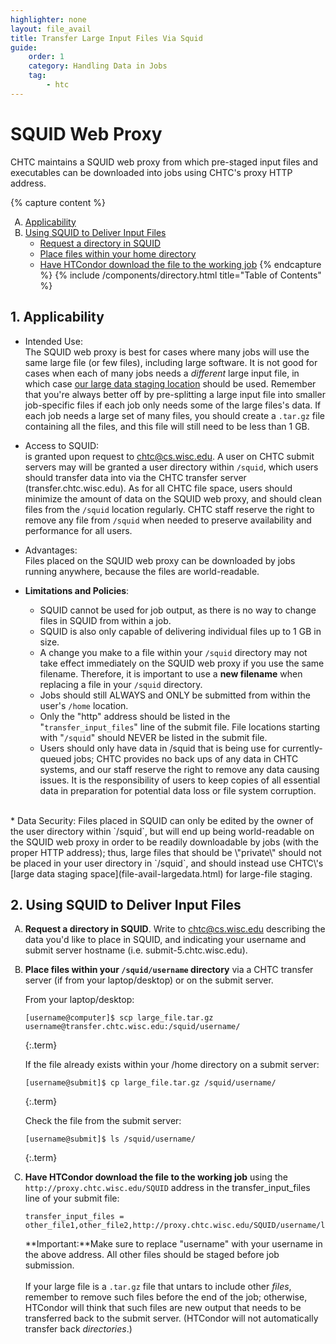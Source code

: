 ```yaml
---
highlighter: none
layout: file_avail
title: Transfer Large Input Files Via Squid
guide:
    order: 1
    category: Handling Data in Jobs
    tag:
        - htc
---
```


<style type="text/css">
    ol { list-style-type: upper-alpha; }
</style>

SQUID Web Proxy
===============

CHTC maintains a SQUID web proxy from which pre-staged input files and
executables can be downloaded into jobs using CHTC\'s proxy HTTP
address.

{% capture content %}
1. [Applicability](#Appli)
2.  [Using SQUID to Deliver Input Files](#use)
    * [Request a directory in SQUID](#request)
    * [Place files within your home directory](#place)
    * [Have HTCondor download the file to the working job](#have)
{% endcapture %}
{% include /components/directory.html title="Table of Contents" %}

<span name="Appli"></span>

**1. Applicability**
----------------

* Intended Use:  
    The SQUID web proxy is best for cases where many jobs will use the
    same large file (or few files), including large software. It is not
    good for cases when each of many jobs needs a *different* large
    input file, in which case [our large data staging
    location](file-avail-largedata.html) should be used. Remember that
    you\'re always better off by pre-splitting a large input file into
    smaller job-specific files if each job only needs some of the large
    files\'s data. If each job needs a large set of many files, you
    should create a `.tar.gz` file containing all the files, and this
    file will still need to be less than 1 GB.

* Access to SQUID:  
    is granted upon request to [chtc@cs.wisc.edu](mailto:chtc@cs.wisc.edu). A user on CHTC submit
    servers may will be granted a user directory within `/squid`, which
    users should transfer data into via the CHTC transfer server
    (transfer.chtc.wisc.edu). As for all CHTC file space, users should
    minimize the amount of data on the SQUID web proxy, and should clean
    files from the `/squid` location regularly. CHTC staff reserve the
    right to remove any file from `/squid` when needed to preserve
    availability and performance for all users.

* Advantages:  
    Files placed on the SQUID web proxy can be downloaded by jobs
    running anywhere, because the files are world-readable.

* **Limitations and Policies**:  
    -   SQUID cannot be used for job output, as there is no way to
        change files in SQUID from within a job.
    -   SQUID is also only capable of delivering individual files up to
        1 GB in size.
    -   A change you make to a file within your `/squid` directory may
        not take effect immediately on the SQUID web proxy if you use
        the same filename. Therefore, it is important to use a **new
        filename** when replacing a file in your `/squid` directory.
    -   Jobs should still ALWAYS and ONLY be submitted from within the
        user\'s `/home` location.
    -   Only the \"http\" address should be listed in the
        \"`transfer_input_files`\" line of the submit file. File
        locations starting with \"`/squid`\" should NEVER be listed in
        the submit file.
    -   Users should only have data in /squid that is being use for
        currently-queued jobs; CHTC provides no back ups of any data in
        CHTC systems, and our staff reserve the right to remove any data
        causing issues. It is the responsibility of users to keep copies
        of all essential data in preparation for potential data loss or
        file system corruption.  
<br>
* Data Security:  
    Files placed in SQUID can only be edited by the owner of the user
    directory within `/squid`, but will end up being world-readable on
    the SQUID web proxy in order to be readily downloadable by jobs
    (with the proper HTTP address); thus, large files that should be
    \"private\" should not be placed in your user directory in `/squid`,
    and should instead use CHTC\'s [large data staging
    space](file-avail-largedata.html) for large-file staging.


<span name="use"></span>

**2. Using SQUID to Deliver Input Files**
-------------------------------------
<span name="request"></span>
1. **Request a directory in SQUID**. Write to [chtc@cs.wisc.edu](mailto:chtc@cs.wisc.edu) describing the data you\'d like to place in SQUID, and indicating your username and submit server hostname (i.e. submit-5.chtc.wisc.edu).<span name="place"></span>  

2.  **Place files within your `/squid/username` directory** via a CHTC
    transfer server (if from your laptop/desktop) or on the submit
    server.   

    From your laptop/desktop:  
    ``` 
    [username@computer]$ scp large_file.tar.gz username@transfer.chtc.wisc.edu:/squid/username/
    ```
    {:.term}
    

    If the file already exists within your /home directory on a submit
    server:

    ``` 
    [username@submit]$ cp large_file.tar.gz /squid/username/
    ```
    {:.term}

    Check the file from the submit server:

    ``` 
    [username@submit]$ ls /squid/username/
    ```
    {:.term}

3.  **Have HTCondor download the file to the working job** using the
    `http://proxy.chtc.wisc.edu/SQUID` address in the <span name="have"></span>
    transfer\_input\_files line of your submit file:

    ``` {.sub}
    transfer_input_files = other_file1,other_file2,http://proxy.chtc.wisc.edu/SQUID/username/large_file.txt
    ```

    **Important:**Make sure to replace \"username\" with your username
    in the above address. All other files should be staged before job
    submission.\
    \
    If your large file is a `.tar.gz` file that untars to include other
    *files*, remember to remove such files before the end of the job;
    otherwise, HTCondor will think that such files are new output that
    needs to be transferred back to the submit server. (HTCondor will
    not automatically transfer back *directories*.)
